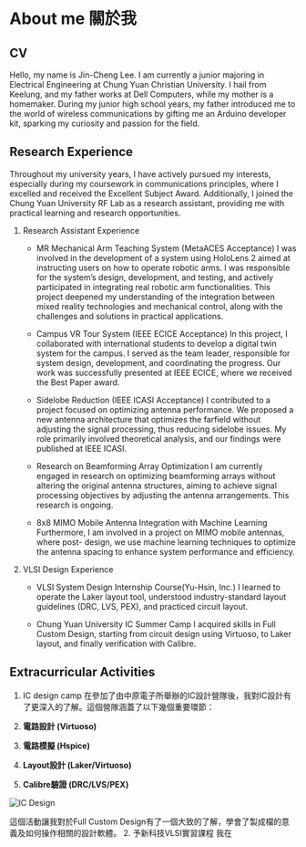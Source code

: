 # About me 關於我


## CV
Hello, my name is Jin-Cheng Lee. I am currently a junior majoring in Electrical Engineering at Chung Yuan Christian University. I hail from Keelung, and my father works at Dell Computers, while my mother is a homemaker. During my junior high school years, my father introduced me to the world of wireless communications by gifting me an Arduino developer kit, sparking my curiosity and passion for the field.


## Research Experience 

Throughout my university years, I have actively pursued my interests, especially during my coursework in communications principles, where I excelled and received the Excellent Subject Award. Additionally, I joined the Chung Yuan University RF Lab as a research assistant, providing me with practical learning and research opportunities.

1. Research Assistant Experience
    - MR Mechanical Arm Teaching System (MetaACES Acceptance)
    I was involved in the development of a system using HoloLens 2 aimed at instructing users on how to operate robotic
    arms. I was responsible for the system’s design, development, and testing, and actively participated in integrating real robotic arm functionalities. This project deepened my understanding of the integration between mixed reality technologies and mechanical control, along with the challenges and solutions in practical applications.

    - Campus VR Tour System (IEEE ECICE Acceptance)
    In this project, I collaborated with international students to develop a digital twin system for the campus. I served as the team leader, responsible for system design, development, and coordinating the progress. Our work was successfully presented at IEEE ECICE, where we received the Best Paper award.

    - Sidelobe Reduction (IEEE ICASI Acceptance)
    I contributed to a project focused on optimizing antenna performance. We proposed a new antenna architecture that optimizes the farfield without adjusting the signal processing, thus reducing sidelobe issues. My role primarily involved theoretical analysis, and our findings were published at IEEE ICASI.

    - Research on Beamforming Array Optimization
    I am currently engaged in research on optimizing beamforming arrays without altering the original antenna structures, aiming to achieve signal processing objectives by adjusting the antenna arrangements. This research is ongoing.

    - 8x8 MIMO Mobile Antenna Integration with Machine Learning
    Furthermore, I am involved in a project on MIMO mobile antennas, where post- design, we use machine learning techniques to optimize the antenna spacing to enhance system performance and efficiency.

2. VLSI Design Experience
    - VLSI System Design Internship Course(Yu-Hsin, Inc.)
    I learned to operate the Laker layout tool, understood industry-standard layout guidelines (DRC, LVS, PEX), and practiced circuit layout.

    - Chung Yuan University IC Summer Camp
    I acquired skills in Full Custom Design, starting from circuit design using Virtuoso, to Laker layout, and finally verification with Calibre.


## Extracurricular Activities

1. IC design camp
    在參加了由中原電子所舉辦的IC設計營隊後，我對IC設計有了更深入的了解。這個營隊涵蓋了以下幾個重要環節：

1. **電路設計 (Virtuoso)**
2. **電路模擬 (Hspice)**
3. **Layout設計 (Laker/Virtuoso)**
4. **Calibre驗證 (DRC/LVS/PEX)**

![IC Design](https://via.placeholder.com/150)

這個活動讓我對於Full Custom Design有了一個大致的了解，學會了製成檔的意義及如何操作相關的設計軟體。
2. 予新科技VLSI實習課程
    我在